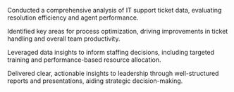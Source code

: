 Conducted a comprehensive analysis of IT support ticket data, evaluating resolution efficiency and agent performance.

Identified key areas for process optimization, driving improvements in ticket handling and overall team productivity.

Leveraged data insights to inform staffing decisions, including targeted training and performance-based resource allocation.

Delivered clear, actionable insights to leadership through well-structured reports and presentations, aiding strategic decision-making.
